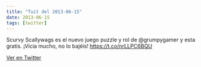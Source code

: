 ```yaml
---
title: "Tuit del 2013-06-15"
date: 2013-06-15
tags: [twitter]
---
```


Scurvy Scallywags es el nuevo juego puzzle y rol de @grumpygamer y esta gratis. ¡Vicia mucho, no lo bajéis! https://t.co/nrLLPC6BQU



[Ver en Twitter](https://twitter.com/i/web/status/345872968443912192)
